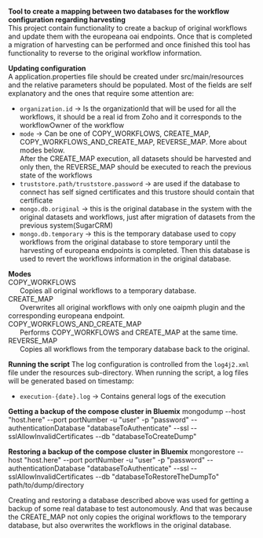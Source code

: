 **Tool to create a mapping between two databases for the workflow configuration regarding harvesting**  
This project contain functionality to create a backup of original workflows and update them with the europeana oai endpoints.
Once that is completed a migration of harvesting can be performed and once finished this tool has functionality to reverse to the original workflow information.  

**Updating configuration**  
A application.properties file should be created under src/main/resources and the relative parameters should be populated.
Most of the fields are self explanatory and the ones that require some attention are:
- `organization.id` -> Is the organizationId that will be used for all the workflows, it should be a real id from Zoho and it corresponds to the workflowOwner of the workflow
- `mode` -> Can be one of COPY_WORKFLOWS, CREATE_MAP, COPY_WORKFLOWS_AND_CREATE_MAP, REVERSE_MAP. More about modes below.   
After the CREATE_MAP execution, all datasets should be harvested and only then, the REVERSE_MAP should be executed to reach the previous state of the workflows 
- `truststore.path/truststore.password` -> are used if the database to connect has self signed certificates and this trustore should contain that certificate
- `mongo.db.original` -> this is the original database in the system with the original datasets and workflows, just after migration of datasets from the previous system(SugarCRM)
- `mongo.db.temporary` -> this is the temporary database used to copy workflows from the original database to store temporary until the harvesting of europeana endpoints is completed. Then this database is used to revert the workflows information in the original database.

**Modes**  
COPY_WORKFLOWS  
&nbsp;&nbsp;&nbsp;&nbsp;&nbsp;&nbsp;Copies all original workflows to a temporary database.  
CREATE_MAP  
&nbsp;&nbsp;&nbsp;&nbsp;&nbsp;&nbsp;Overwrites all original workflows with only one oaipmh plugin and the corresponding europeana endpoint.  
COPY_WORKFLOWS_AND_CREATE_MAP  
&nbsp;&nbsp;&nbsp;&nbsp;&nbsp;&nbsp;Performs COPY_WORKFLOWS and CREATE_MAP at the same time.    
REVERSE_MAP  
&nbsp;&nbsp;&nbsp;&nbsp;&nbsp;&nbsp;Copies all workflows from the temporary database back to the original.  

**Running the script**
The log configuration is controlled from the  `log4j2.xml` file under the resources sub-directory.
When running the script, a log files will be generated based on timestamp:
- `execution-{date}.log` -> Contains general logs of the execution

**Getting a backup of the compose cluster in Bluemix**
mongodump --host "host.here" --port portNumber -u "user" -p "password" --authenticationDatabase "databaseToAuthenticate" --ssl --sslAllowInvalidCertificates --db "databaseToCreateDump"

**Restoring a backup of the compose cluster in Bluemix**
mongorestore --host "host.here" --port portNumber -u "user" -p "password" --authenticationDatabase "databaseToAuthenticate" --ssl --sslAllowInvalidCertificates --db "databaseToRestoreTheDumpTo" path/to/dump/directory

Creating and restoring a database described above was used for getting a backup of some real database to test autonomously.
And that was because the CREATE_MAP not only copies the original workflows to the temporary database, but also overwrites the workflows in the original database.  

